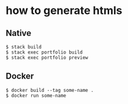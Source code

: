 # how to generate htmls
## Native

```shell
$ stack build
$ stack exec portfolio build
$ stack exec portfolio preview
```

## Docker

```shell
$ docker build --tag some-name .
$ docker run some-name
```
